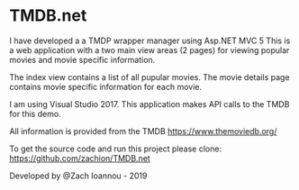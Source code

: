 ﻿# TMDB.net
I have developed a a TMDP wrapper manager using Asp.NET MVC 5 
This is a web application with a two main view areas (2 pages) for viewing popular movies and
movie specific information. 

The index view contains a list of all pupular movies. 
The movie details page contains movie specific information for each movie. 

I am  using Visual Studio 2017. This application makes API calls to the TMDB for this demo.

All information is provided from the TMDB https://www.themoviedb.org/

To get the source code and run this project please clone: https://github.com/zachion/TMDB.net

Developed by @Zach Ioannou - 2019
